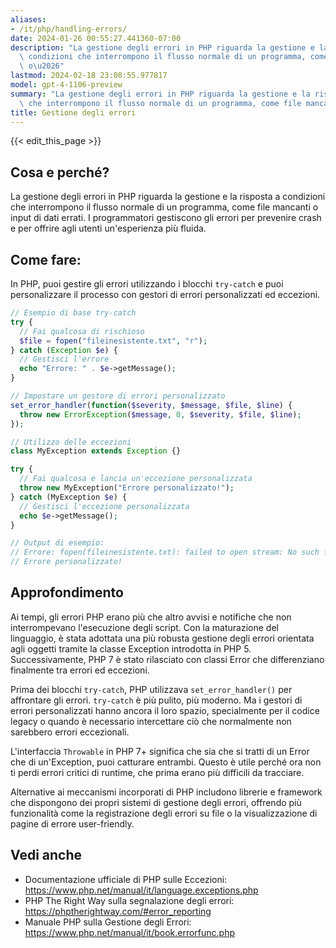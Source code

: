 ```yaml
---
aliases:
- /it/php/handling-errors/
date: 2024-01-26 00:55:27.441360-07:00
description: "La gestione degli errori in PHP riguarda la gestione e la risposta a\
  \ condizioni che interrompono il flusso normale di un programma, come file mancanti\
  \ o\u2026"
lastmod: 2024-02-18 23:08:55.977817
model: gpt-4-1106-preview
summary: "La gestione degli errori in PHP riguarda la gestione e la risposta a condizioni\
  \ che interrompono il flusso normale di un programma, come file mancanti o\u2026"
title: Gestione degli errori
---
```


{{< edit_this_page >}}

## Cosa e perché?
La gestione degli errori in PHP riguarda la gestione e la risposta a condizioni che interrompono il flusso normale di un programma, come file mancanti o input di dati errati. I programmatori gestiscono gli errori per prevenire crash e per offrire agli utenti un'esperienza più fluida.

## Come fare:
In PHP, puoi gestire gli errori utilizzando i blocchi `try-catch` e puoi personalizzare il processo con gestori di errori personalizzati ed eccezioni.

```php
// Esempio di base try-catch
try {
  // Fai qualcosa di rischioso
  $file = fopen("fileinesistente.txt", "r");
} catch (Exception $e) {
  // Gestisci l'errore
  echo "Errore: " . $e->getMessage();
}

// Impostare un gestore di errori personalizzato
set_error_handler(function($severity, $message, $file, $line) {
  throw new ErrorException($message, 0, $severity, $file, $line);
});

// Utilizzo delle eccezioni
class MyException extends Exception {}

try {
  // Fai qualcosa e lancia un'eccezione personalizzata
  throw new MyException("Errore personalizzato!");
} catch (MyException $e) {
  // Gestisci l'eccezione personalizzata
  echo $e->getMessage();
}

// Output di esempio:
// Errore: fopen(fileinesistente.txt): failed to open stream: No such file or directory
// Errore personalizzato!
```

## Approfondimento
Ai tempi, gli errori PHP erano più che altro avvisi e notifiche che non interrompevano l'esecuzione degli script. Con la maturazione del linguaggio, è stata adottata una più robusta gestione degli errori orientata agli oggetti tramite la classe Exception introdotta in PHP 5. Successivamente, PHP 7 è stato rilasciato con classi Error che differenziano finalmente tra errori ed eccezioni.

Prima dei blocchi `try-catch`, PHP utilizzava `set_error_handler()` per affrontare gli errori. `try-catch` è più pulito, più moderno. Ma i gestori di errori personalizzati hanno ancora il loro spazio, specialmente per il codice legacy o quando è necessario intercettare ciò che normalmente non sarebbero errori eccezionali.

L'interfaccia `Throwable` in PHP 7+ significa che sia che si tratti di un Error che di un'Exception, puoi catturare entrambi. Questo è utile perché ora non ti perdi errori critici di runtime, che prima erano più difficili da tracciare.

Alternative ai meccanismi incorporati di PHP includono librerie e framework che dispongono dei propri sistemi di gestione degli errori, offrendo più funzionalità come la registrazione degli errori su file o la visualizzazione di pagine di errore user-friendly.

## Vedi anche
- Documentazione ufficiale di PHP sulle Eccezioni: https://www.php.net/manual/it/language.exceptions.php
- PHP The Right Way sulla segnalazione degli errori: https://phptherightway.com/#error_reporting
- Manuale PHP sulla Gestione degli Errori: https://www.php.net/manual/it/book.errorfunc.php
